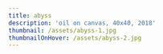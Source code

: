 ```yaml
---
title: abyss
description: 'oil on canvas, 40x40, 2018'
thumbnail: /assets/abyss-1.jpg
thumbnailOnHover: /assets/abyss-2.jpg
---
```


